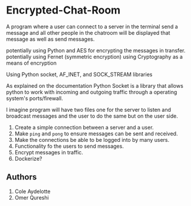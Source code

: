 # Encrypted-Chat-Room
A program where a user can connect to a server in the terminal send a message and all other people in the chatroom will be displayed that message as well as send messages.

potentially using Python and AES for encrypting the messages in transfer.
potentially using Fernet (symmetric encryption) using Cryptography as a means of encryption

Using Python socket, AF_INET, and SOCK_STREAM libraries

As explained on the documentation Python Socket is a library that allows python to work with incoming and outgoing traffic through a operating system's ports/firewall.

I imagine program will have two files one for the server to listen and broadcast messages and the user to do the same but on the user side.

1. Create a simple connection between a server and a user.
2. Make `ping` and `pong` to ensure messages can be sent and received.
3. Make the connections be able to be logged into by many users.
4. Functionality fo the users to send messages.
5. Encrypt messages in traffic.
6. Dockerize?

## Authors
<ol>
    <li> Cole Aydelotte
    <li> Omer Qureshi
</ol>
